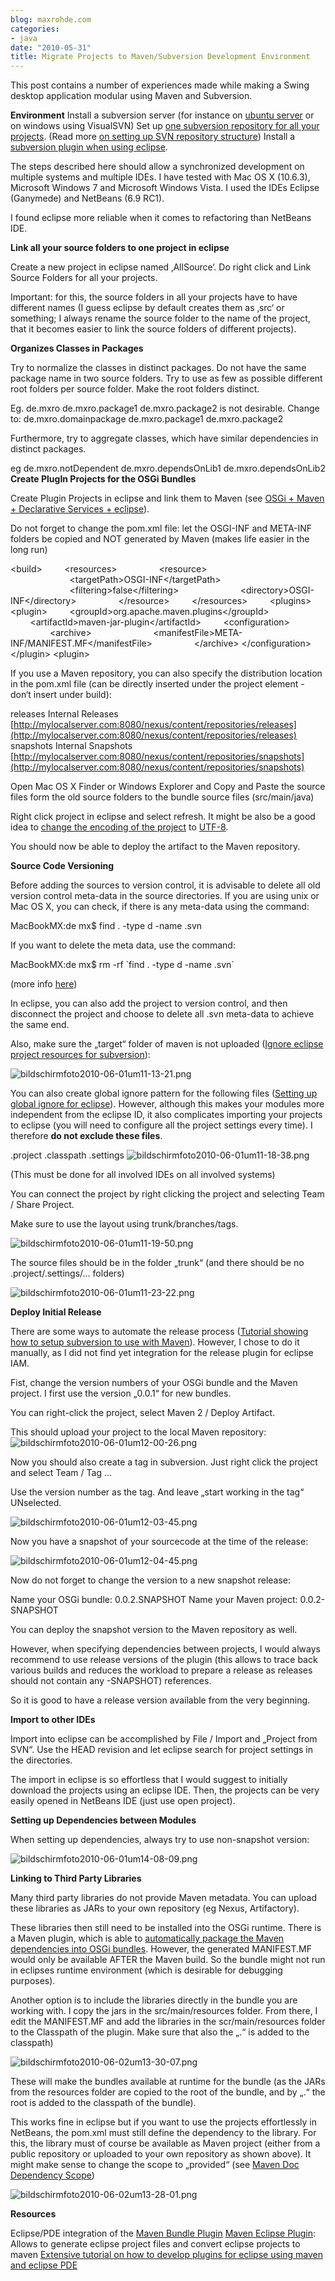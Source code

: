 ```yaml
---
blog: maxrohde.com
categories:
- java
date: "2010-05-31"
title: Migrate Projects to Maven/Subversion Development Environment
---
```


This post contains a number of experiences made while making a Swing desktop application modular using Maven and Subversion.

**Environment** Install a subversion server (for instance on [ubuntu server](http://maxrohde.com/2010/05/13/setting-up-a-subversion-server-on-ubuntu-9-10/) or on windows using VisualSVN) Set up [one subversion repository for all your projects](http://www.visualsvn.com/support/topic/00017/). (Read more [on setting up SVN repository structure](http://www.visualsvn.com/support/svnbook/reposadmin/planning/)) Install a [subversion plugin when using eclipse](http://www.eclipse.org/subversive/downloads.php).

The steps described here should allow a synchronized development on multiple systems and multiple IDEs. I have tested with Mac OS X (10.6.3), Microsoft Windows 7 and Microsoft Windows Vista. I used the IDEs Eclipse (Ganymede) and NetBeans (6.9 RC1).

I found eclipse more reliable when it comes to refactoring than NetBeans IDE.

**Link all your source folders to one project in eclipse**

Create a new project in eclipse named ‚AllSource‘. Do right click and Link Source Folders for all your projects.

Important: for this, the source folders in all your projects have to have different names (I guess eclipse by default creates them as ‚src‘ or something; I always rename the source folder to the name of the project, that it becomes easier to link the source folders of different projects).

**Organizes Classes in Packages**

Try to normalize the classes in distinct packages. Do not have the same package name in two source folders. Try to use as few as possible different root folders per source folder. Make the root folders distinct.

Eg. de.mxro de.mxro.package1 de.mxro.package2 is not desirable. Change to: de.mxro.domainpackage de.mxro.package1 de.mxro.package2

Furthermore, try to aggregate classes, which have similar dependencies in distinct packages.

eg de.mxro.notDependent de.mxro.dependsOnLib1 de.mxro.dependsOnLib2 **Create PlugIn Projects for the OSGi Bundles**

Create Plugin Projects in eclipse and link them to Maven (see [OSGi + Maven + Declarative Services + eclipse](http://maxrohde.com/2010/05/23/osgi-maven-declarative-services-eclipse/)).

Do not forget to change the pom.xml file: let the OSGI-INF and META-INF folders be copied and NOT generated by Maven (makes life easier in the long run)

<build\>         <resources\>                 <resource\>                         <targetPath\>OSGI-INF</targetPath\>                         <filtering\>false</filtering\>                         <directory\>OSGI-INF</directory\>                 </resource\>         </resources\>         <plugins\> <plugin\>         <groupId\>org.apache.maven.plugins</groupId\>         <artifactId\>maven\-jar-plugin</artifactId\>         <configuration\>                 <archive\>                         <manifestFile\>META-INF/MANIFEST.MF</manifestFile\>                 </archive\> </configuration\> </plugin\> <plugin\>

If you use a Maven repository, you can also specify the distribution location in the pom.xml file (can be directly inserted under the project element - don‘t insert under build):

<distributionManagement> <repository> <id>releases</id> <name>Internal Releases</name> <url>[http://mylocalserver.com:8080/nexus/content/repositories/releases](http://mylocalserver.com:8080/nexus/content/repositories/releases)</url> </repository> <snapshotRepository> <id>snapshots</id> <name>Internal Snapshots</name> <url>[http://mylocalserver.com:8080/nexus/content/repositories/snapshots](http://mylocalserver.com:8080/nexus/content/repositories/snapshots)</url> </snapshotRepository> </distributionManagement>

Open Mac OS X Finder or Windows Explorer and Copy and Paste the source files form the old source folders to the bundle source files (src/main/java)

Right click project in eclipse and select refresh. It might be also be a good idea to [change the encoding of the project](http://www.ibm.com/developerworks/opensource/library/os-eclipse-osxjava/index.html#N10290) to [UTF-8](http://ekkescorner.wordpress.com/2009/07/28/howto-change-fileencoding-of-eclipse-projects-osx/).

You should now be able to deploy the artifact to the Maven repository.

**Source Code Versioning**

Before adding the sources to version control, it is advisable to delete all old version control meta-data in the source directories. If you are using unix or Mac OS X, you can check, if there is any meta-data using the command:

MacBookMX:de mx$ find . -type d -name .svn

If you want to delete the meta data, use the command:

MacBookMX:de mx$ rm -rf \`find . -type d -name .svn\`

(more info [here](http://www.anyexample.com/linux_bsd/bash/recursively_delete__svn_directories.xml))

In eclipse, you can also add the project to version control, and then disconnect the project and choose to delete all .svn meta-data to achieve the same end.

Also, make sure the „target“ folder of maven is not uploaded ([Ignore eclipse project resources for subversion](http://www.waltercedric.com/java-j2ee-mainmenu-53/361-maven-build-system/1528-subversion-and-the-importance-of-svnignore-for-maven-multi-modules.html)):

![bildschirmfoto2010-06-01um11-13-21.png](images/bildschirmfoto2010-06-01um11-13-21.png)

You can also create global ignore pattern for the following files ([Setting up global ignore for eclipse](http://confluence.sakaiproject.org/display/BOOT/Add+bin+and+target+to+global+svn+ignore+in+Eclipse)). However, although this makes your modules more independent from the eclipse ID, it also complicates importing your projects to eclipse (you will need to configure all the project settings every time). I therefore **do not exclude these files**.

.project .classpath .settings ![bildschirmfoto2010-06-01um11-18-38.png](images/bildschirmfoto2010-06-01um11-18-38.png)

(This must be done for all involved IDEs on all involved systems)

You can connect the project by right clicking the project and selecting Team / Share Project.

Make sure to use the layout using trunk/branches/tags.

![bildschirmfoto2010-06-01um11-19-50.png](images/bildschirmfoto2010-06-01um11-19-50.png)

The source files should be in the folder „trunk“ (and there should be no .project/.settings/... folders)

![bildschirmfoto2010-06-01um11-23-22.png](images/bildschirmfoto2010-06-01um11-23-22.png)

**Deploy Initial Release**

There are some ways to automate the release process ([Tutorial showing how to setup subversion to use with Maven](http://wiki.gxdeveloperweb.com/confluence/display/GXDEV/Maven+and+Source+Control+Management+in+Subversion)). However, I chose to do it manually, as I did not find yet integration for the release plugin for eclipse IAM.

Fist, change the version numbers of your OSGi bundle and the Maven project. I first use the version „0.0.1“ for new bundles.

You can right-click the project, select Maven 2 / Deploy Artifact.

This should upload your project to the local Maven repository: ![bildschirmfoto2010-06-01um12-00-26.png](images/bildschirmfoto2010-06-01um12-00-26.png)

Now you should also create a tag in subversion. Just right click the project and select Team / Tag ...

Use the version number as the tag. And leave „start working in the tag“ UNselected.

![bildschirmfoto2010-06-01um12-03-45.png](images/bildschirmfoto2010-06-01um12-03-45.png)

Now you have a snapshot of your sourcecode at the time of the release:

![bildschirmfoto2010-06-01um12-04-45.png](images/bildschirmfoto2010-06-01um12-04-45.png)

Now do not forget to change the version to a new snapshot release:

Name your OSGi bundle: 0.0.2.SNAPSHOT Name your Maven project: 0.0.2-SNAPSHOT

You can deploy the snapshot version to the Maven repository as well.

However, when specifying dependencies between projects, I would always recommend to use release versions of the plugin (this allows to trace back various builds and reduces the workload to prepare a release as releases should not contain any -SNAPSHOT) references.

So it is good to have a release version available from the very beginning.

**Import to other IDEs**

Import into eclipse can be accomplished by File / Import and „Project from SVN“. Use the HEAD revision and let eclipse search for project settings in the directories.

The import in eclipse is so effortless that I would suggest to initially download the projects using an eclipse IDE. Then, the projects can be very easily opened in NetBeans IDE (just use open project).

**Setting up Dependencies between Modules**

When setting up dependencies, always try to use non-snapshot version:

![bildschirmfoto2010-06-01um14-08-09.png](images/bildschirmfoto2010-06-01um14-08-09.png)

**Linking to Third Party Libraries**

Many third party libraries do not provide Maven metadata. You can upload these libraries as JARs to your own repository (eg Nexus, Artifactory).

These libraries then still need to be installed into the OSGi runtime. There is a Maven plugin, which is able to [automatically package the Maven dependencies into OSGi bundles](http://www.lucamasini.net/Home/osgi-with-felix/creating-osgi-bundles-of-your-maven-dependencies). However, the generated MANIFEST.MF would only be available AFTER the Maven build. So the bundle might not run in eclipses runtime environment (which is desirable for debugging purposes).

Another option is to include the libraries directly in the bundle you are working with. I copy the jars in the src/main/resources folder. From there, I edit the MANIFEST.MF and add the libraries in the scr/main/resources folder to the Classpath of the plugin. Make sure that also the „.“ is added to the classpath)

![bildschirmfoto2010-06-02um13-30-07.png](images/bildschirmfoto2010-06-02um13-30-07.png)

These will make the bundles available at runtime for the bundle (as the JARs from the resources folder are copied to the root of the bundle, and by „.“ the root is added to the classpath of the bundle).

This works fine in eclipse but if you want to use the projects effortlessly in NetBeans, the pom.xml must still define the dependency to the library. For this, the library must of course be available as Maven project (either from a public repository or uploaded to your own repository as shown above). It might make sense to change the scope to „provided“ (see [Maven Doc Dependency Scope](http://maven.apache.org/guides/introduction/introduction-to-dependency-mechanism.html))

![bildschirmfoto2010-06-02um13-28-01.png](images/bildschirmfoto2010-06-02um13-28-01.png)

**Resources**

Eclipse/PDE integration of the [Maven Bundle Plugin](http://felix.apache.org/site/apache-felix-maven-bundle-plugin-bnd.html) [Maven Eclipse Plugin](http://maven.apache.org/plugins/maven-eclipse-plugin/): Allows to generate eclipse project files and convert eclipse projects to maven [Extensive tutorial on how to develop plugins for eclipse using maven and eclipse PDE](http://www.eclipse.org/articles/article.php?file=Article-Eclipse-and-Maven2/index.html)
